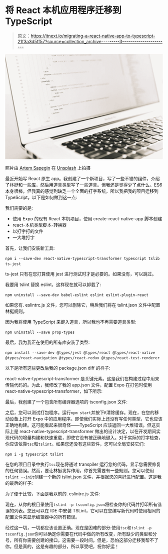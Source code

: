 # 将 React 本机应用程序迁移到 TypeScript

> 原文：<https://itnext.io/migrating-a-react-native-app-to-typescript-21f3a3d5ff57?source=collection_archive---------3----------------------->

![](img/c2785f60bf1061f315d19031e4c954f0.png)

照片由 [Artem Sapegin](https://unsplash.com/photos/b18TRXc8UPQ?utm_source=unsplash&utm_medium=referral&utm_content=creditCopyText) 在 [Unsplash](https://unsplash.com/search/photos/react?utm_source=unsplash&utm_medium=referral&utm_content=creditCopyText) 上拍摄

最近开始写 React 原生 app。我创建了一个新项目，写了一些不错的组件，介绍了林挺和一些库，然后用道具类型写了一些道具。但我还是觉得少了点什么。ES6 本身很棒，但我真的感觉到缺乏一个全面的打字系统。所以我把我的项目迁移到 TypeScript。以下是如何做到这一点:

我们需要的是:

*   使用 Expo 的现有 React 本机项目，使用 create-react-native-app 脚本创建
*   react-本机类型脚本-转换器
*   以打字打的文件
*   一大堆打字

首先，让我们安装新工具:

`npm i --save-dev react-native-typescript-transformer typescript tslib ts-jest`

ts-jest 只有在您打算使用 jest 进行测试时才是必要的。如果没有，可以跳过。

我要用 tslint 替换 eslint，这样现在就可以卸载了:

`npm uninstall --save-dev babel-eslint eslint eslint-plugin-react`

如果您有. eslintrc.js 文件，您可以删除它，稍后我们将在 tslint.json 文件中配置林挺规则。

因为我将使用 TypeScript 来键入道具，所以我也不再需要道具类型:

`npm uninstall --save prop-types`

最后，我为我正在使用的所有库安装了类型:

`npm install --save-dev @types/jest @types/react @types/react-native @types/react-navigation @types/react-redux @types/react-test-renderer`

以下是所有这些更改后我的 package.json diff 的样子:

react-native-typescript-transformer 是关键元素。这是我们在构建过程中用来传输代码的。为此，我修改了我的 app.json 文件，配置 Expo 在打包时使用 react-native-typescript-transformer，如下所示:

最后，我创建了一个包含所有编译器选项的 tsconfig.json 文件:

之后，您可以测试打包程序。运行`npm start`并按下`R`清除缓存。现在，在您的移动设备上打开 Expo 中的应用程序。即使我们实际上还没有写任何类型，它也应该正确地构建。这可能看起来很奇怪——TypeScript 应该返回一大堆错误。但这实际上是 react-native-typescript-transformer 做出的设计决定，以在开发期间实现代码的增量构建和快速重载，即使它没有被正确地键入。对于实际的打字检查，你应该依靠`tsc`和`tslint`。如果您还没有这些软件，您可以全局安装它们:

`npm i -g typescript tslint`

在您的项目目录中执行`tsc`现在将通过 transpiler 运行您的代码，显示您需要修复的任何错误。然而，要让林挺发挥作用，你首先需要有一些规则。您可以使用`tslint --init`创建一个新的 tslint.json 文件，并根据您的喜好进行配置。这是我的最后的样子:

为了便于比较，下面是我以前的. eslintrc.js 文件:

现在，从你的根目录使用`tslint -p tsconfig.json`将检查你的代码并打印所有错误的列表。您还可以在 IDE 中安装 TSLint，它可以在您编写新代码时使用相同的配置文件来显示编辑器中的所有错误。

经过这一切，一切都应该设置正确。现在是困难的部分:使用`tsc`和`tslint -p tsconfig.json`你可以确定你需要在代码中做的所有改变，所有缺少的类型和分号，所有你需要创建的接口。这需要一段时间。但是，恐怕这部分迁移我帮不了你。但是真的，这是有趣的部分，所以享受吧，祝你好运！